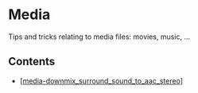 # Media
Tips and tricks relating to media files: movies, music, ...

## Contents
- [[media-downmix_surround_sound_to_aac_stereo]]

[//begin]: # "Autogenerated link references for markdown compatibility"
[media-downmix_surround_sound_to_aac_stereo]: media-downmix_surround_sound_to_aac_stereo.md "Media: Downmix Surround Sound to AAC Stereo"
[//end]: # "Autogenerated link references"